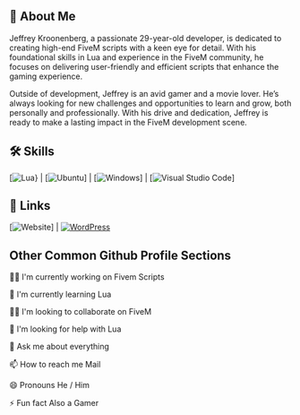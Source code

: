 ## 🚀 About Me
Jeffrey Kroonenberg, a passionate 29-year-old developer, is dedicated to creating high-end FiveM scripts with a keen eye for detail. With his foundational skills in Lua and experience in the FiveM community, he focuses on delivering user-friendly and efficient scripts that enhance the gaming experience.

Outside of development, Jeffrey is an avid gamer and a  movie lover. He’s always looking for new challenges and opportunities to learn and grow, both personally and professionally. With his drive and dedication, Jeffrey is ready to make a lasting impact in the FiveM development scene.


## 🛠 Skills
  [![Lua](https://img.shields.io/badge/Lua-%232C2D72.svg?logo=lua&logoColor=white)} | [![Ubuntu](https://img.shields.io/badge/Ubuntu-E95420?logo=ubuntu&logoColor=white)] | [![Windows](https://custom-icon-badges.demolab.com/badge/Windows-0078D6?logo=windows11&logoColor=white)] | 	[![Visual Studio Code](https://custom-icon-badges.demolab.com/badge/Visual%20Studio%20Code-0078d7.svg?logo=vsc&logoColor=white)]
## 🔗 Links
[![Website](https://img.shields.io/website-up-down-green-red/http/NOTAWORKINGLINK.com.svg)] | [![WordPress](https://img.shields.io/badge/WordPress-%2321759B.svg?logo=wordpress&logoColor=white)](https://dragondevelopment.nl)


## Other Common Github Profile Sections
👩‍💻 I'm currently working on Fivem Scripts

🧠 I'm currently learning Lua

👯‍♀️ I'm looking to collaborate on FiveM

🤔 I'm looking for help with Lua

💬 Ask me about everything

📫 How to reach me Mail

😄 Pronouns He / Him

⚡️ Fun fact Also a Gamer

